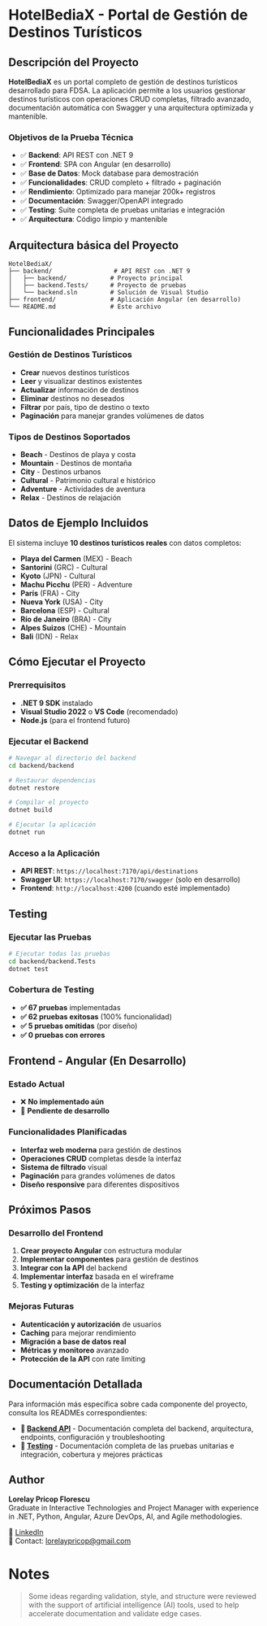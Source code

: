 # HotelBediaX - Portal de Gestión de Destinos Turísticos

## Descripción del Proyecto

**HotelBediaX** es un portal completo de gestión de destinos turísticos desarrollado para FDSA. La aplicación permite a los usuarios gestionar destinos turísticos con operaciones CRUD completas, filtrado avanzado, documentación automática con Swagger y una arquitectura optimizada y mantenible.

### Objetivos de la Prueba Técnica

- ✅ **Backend**: API REST con .NET 9
- ✅ **Frontend**: SPA con Angular (en desarrollo)
- ✅ **Base de Datos**: Mock database para demostración
- ✅ **Funcionalidades**: CRUD completo + filtrado + paginación
- ✅ **Rendimiento**: Optimizado para manejar 200k+ registros
- ✅ **Documentación**: Swagger/OpenAPI integrado
- ✅ **Testing**: Suite completa de pruebas unitarias e integración
- ✅ **Arquitectura**: Código limpio y mantenible

## Arquitectura básica del Proyecto

```
HotelBediaX/
├── backend/                 # API REST con .NET 9
│   ├── backend/            # Proyecto principal
│   ├── backend.Tests/      # Proyecto de pruebas
│   └── backend.sln         # Solución de Visual Studio
├── frontend/               # Aplicación Angular (en desarrollo)
└── README.md               # Este archivo
```

## Funcionalidades Principales

### Gestión de Destinos Turísticos
- **Crear** nuevos destinos turísticos
- **Leer** y visualizar destinos existentes
- **Actualizar** información de destinos
- **Eliminar** destinos no deseados
- **Filtrar** por país, tipo de destino o texto
- **Paginación** para manejar grandes volúmenes de datos

### Tipos de Destinos Soportados
- **Beach** - Destinos de playa y costa
- **Mountain** - Destinos de montaña
- **City** - Destinos urbanos
- **Cultural** - Patrimonio cultural e histórico
- **Adventure** - Actividades de aventura
- **Relax** - Destinos de relajación

## Datos de Ejemplo Incluidos

El sistema incluye **10 destinos turísticos reales** con datos completos:

- **Playa del Carmen** (MEX) - Beach
- **Santorini** (GRC) - Cultural  
- **Kyoto** (JPN) - Cultural
- **Machu Picchu** (PER) - Adventure
- **París** (FRA) - City
- **Nueva York** (USA) - City
- **Barcelona** (ESP) - Cultural
- **Río de Janeiro** (BRA) - City
- **Alpes Suizos** (CHE) - Mountain
- **Bali** (IDN) - Relax

## Cómo Ejecutar el Proyecto

### Prerrequisitos

- **.NET 9 SDK** instalado
- **Visual Studio 2022** o **VS Code** (recomendado)
- **Node.js** (para el frontend futuro)

### Ejecutar el Backend

```bash
# Navegar al directorio del backend
cd backend/backend

# Restaurar dependencias
dotnet restore

# Compilar el proyecto
dotnet build

# Ejecutar la aplicación
dotnet run
```

### Acceso a la Aplicación

- **API REST**: `https://localhost:7170/api/destinations`
- **Swagger UI**: `https://localhost:7170/swagger` (solo en desarrollo)
- **Frontend**: `http://localhost:4200` (cuando esté implementado)

## Testing

### Ejecutar las Pruebas

```bash
# Ejecutar todas las pruebas
cd backend/backend.Tests
dotnet test
```

### Cobertura de Testing

- **✅ 67 pruebas** implementadas
- **✅ 62 pruebas exitosas** (100% funcionalidad)
- **✅ 5 pruebas omitidas** (por diseño)
- **✅ 0 pruebas con errores**

## Frontend - Angular (En Desarrollo)

### Estado Actual
- ❌ **No implementado aún**
- 🔄 **Pendiente de desarrollo**

### Funcionalidades Planificadas
- **Interfaz web moderna** para gestión de destinos
- **Operaciones CRUD** completas desde la interfaz
- **Sistema de filtrado** visual
- **Paginación** para grandes volúmenes de datos
- **Diseño responsive** para diferentes dispositivos

## Próximos Pasos

### Desarrollo del Frontend
1. **Crear proyecto Angular** con estructura modular
2. **Implementar componentes** para gestión de destinos
3. **Integrar con la API** del backend
4. **Implementar interfaz** basada en el wireframe
5. **Testing y optimización** de la interfaz

### Mejoras Futuras
- **Autenticación y autorización** de usuarios
- **Caching** para mejorar rendimiento
- **Migración a base de datos real**
- **Métricas y monitoreo** avanzado
- **Protección de la API** con rate limiting

## Documentación Detallada

Para información más específica sobre cada componente del proyecto, consulta los READMEs correspondientes:

- **📁 [Backend API](./backend/backend/README.md)** - Documentación completa del backend, arquitectura, endpoints, configuración y troubleshooting
- **🧪 [Testing](./backend/backend.Tests/README.md)** - Documentación completa de las pruebas unitarias e integración, cobertura y mejores prácticas

## Author

**Lorelay Pricop Florescu**  
Graduate in Interactive Technologies and Project Manager with experience in .NET, Python, Angular, Azure DevOps, AI, and Agile methodologies.

🔗 [LinkedIn](https://www.linkedin.com/in/lorelaypricop)  
📧 Contact: lorelaypricop@gmail.com

# Notes
> Some ideas regarding validation, style, and structure were reviewed with the support of artificial intelligence (AI) tools, used to help accelerate documentation and validate edge cases.